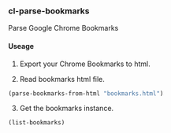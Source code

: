 ### cl-parse-bookmarks

Parse Google Chrome Bookmarks

#### Useage

1. Export your Chrome Bookmarks to html.

2. Read bookmarks html file.

```lisp
(parse-bookmarks-from-html "bookmarks.html")
```

3. Get the bookmarks instance.

```lisp
(list-bookmarks)
```
